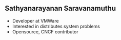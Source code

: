 ## Sathyanarayanan Saravanamuthu

- Developer at VMWare
- Interested in distributes system problems
- Opensource, CNCF contributor

